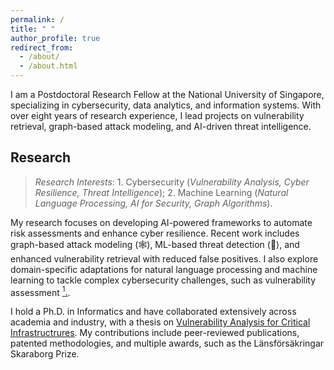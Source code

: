```yaml
---
permalink: /
title: " "
author_profile: true
redirect_from: 
  - /about/
  - /about.html
---
```



I am a Postdoctoral Research Fellow at the National University of Singapore, specializing in cybersecurity, data analytics, and information systems. With over eight years of research experience, I lead projects on vulnerability retrieval, graph-based attack modeling, and AI-driven threat intelligence.


## Research

> *Research Interests*: 1. Cybersecurity (*Vulnerability Analysis, Cyber Resilience, Threat Intelligence*); 2. Machine Learning (*Natural Language Processing, AI for Security, Graph Algorithms*).


My research focuses on developing AI-powered frameworks to automate risk assessments and enhance cyber resilience. Recent work includes graph-based attack modeling (🕸️), ML-based threat detection (🤖), and enhanced vulnerability retrieval with reduced false positives. I also explore domain-specific adaptations for natural language processing and machine learning to tackle complex cybersecurity challenges, such as vulnerability assessment [<sup>1</sup>.](./publication/2022-automatic-vulnerability-assessment).

I hold a Ph.D. in Informatics and have collaborated extensively across academia and industry, with a thesis on [Vulnerability Analysis for Critical Infrastructrures](https://github.com/Yuning-J/yuning-j.github.io/blob/master/files/PhDThesis-YuningJiang-0901.pdf). My contributions include peer-reviewed publications, patented methodologies, and multiple awards, such as the Länsförsäkringar Skaraborg Prize.
